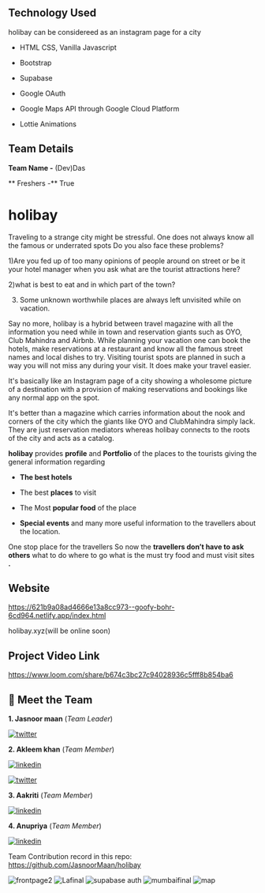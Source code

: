 ## Technology Used
holibay can be considereed as an instagram page for a city 

* HTML CSS, Vanilla Javascript
* Bootstrap

* Supabase

* Google OAuth

* Google Maps API through Google Cloud Platform

* Lottie Animations
##  Team Details 
 **Team Name -** (Dev)Das

 ** Freshers -** True  
# holibay
Traveling to a strange city might be stressful. One does not always know all the famous or underrated spots Do you also face these problems?

1)Are you fed up of too many opinions of people around on street or be it your hotel manager when you ask what are the
tourist attractions here?

2)what is best to eat and in which part of the town?

3) Some unknown worthwhile places are always left unvisited while on vacation.


Say no more, holibay is a hybrid between travel magazine with all the information you need while in town and reservation giants such as OYO, Club Mahindra and Airbnb. While planning your vacation one can book the hotels, make reservations at a restaurant and know all the famous street names and local dishes to try. Visiting tourist spots are planned in such a way you will not miss any during your visit. It does make your travel easier.

It's basically like an Instagram page of a city showing a wholesome picture of a destination with a provision of making reservations and bookings like any normal app on the spot.

It's better than a magazine which carries information about the nook and corners of the city which the giants like OYO and ClubMahindra simply lack. They are just reservation mediators whereas holibay connects to the roots of the city and acts as a catalog.

__holibay__ provides  __profile__ and __Portfolio__ of the places to the tourists giving the general information regarding


* __The best hotels__ 

* The best __places__ to visit 

* The Most __popular food__ of the place 

* __Special events__  and many more useful information
   to the travellers about the location.

 One stop place for the travellers
So now the __travellers don’t have to ask others__ what to do where to go what is the must try food and must visit sites __.__ 

## Website ##
https://621b9a08ad4666e13a8cc973--goofy-bohr-6cd964.netlify.app/index.html


holibay.xyz(will be online soon)

## Project Video Link ##
https://www.loom.com/share/b674c3bc27c94028936c5fff8b854ba6


## 🔗 Meet the Team
 **1. Jasnoor maan** (_Team Leader_)



[![twitter](https://img.shields.io/badge/twitter-1DA1F2?style=for-the-badge&logo=twitter&logoColor=white)](https://twitter.com/mxxnJasnoor)


**2. Akleem khan** (_Team Member_)

[![linkedin](https://img.shields.io/badge/linkedin-0A66C2?style=for-the-badge&logo=linkedin&logoColor=white)](https://www.linkedin.com/in/akleem-khan-3a5a51223)

[![twitter](https://img.shields.io/badge/twitter-1DA1F2?style=for-the-badge&logo=twitter&logoColor=white)](https://twitter.com/Akleemk786?t=0Rd9M8oJDdpngjLqR4Jngw&s=08)

**3. Aakriti** (_Team Member_)

[![linkedin](https://img.shields.io/badge/linkedin-0A66C2?style=for-the-badge&logo=linkedin&logoColor=white)](https://www.linkedin.com/in/aakriti-kumra-174241228/)



**4. Anupriya** (_Team Member_)

[![linkedin](https://img.shields.io/badge/linkedin-0A66C2?style=for-the-badge&logo=linkedin&logoColor=white)](https://www.linkedin.com/in/anupriya-715429232)


Team Contribution record in this repo:
 https://github.com/JasnoorMaan/holibay
 
 ![frontpage2](https://user-images.githubusercontent.com/96404014/155899071-089cc42e-5456-4e53-855d-9d026bc341db.png)
![Lafinal](https://user-images.githubusercontent.com/96404014/155899091-4868b84c-c8be-4473-bd58-3ad8d978796b.png)
![supabase auth](https://user-images.githubusercontent.com/96404014/155899096-3b52ad5a-d77a-468c-8916-85194dcd9a87.png)
![mumbaifinal](https://user-images.githubusercontent.com/96404014/155899105-da487f90-b4ba-4dcc-a99b-2bf5c93bc837.png)
 ![map](https://user-images.githubusercontent.com/96404014/155899035-9e0c4646-e9fd-4dac-83ce-42c87dba3ad4.png)

 
